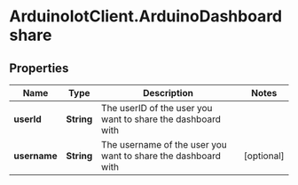 # ArduinoIotClient.ArduinoDashboardshare

## Properties

Name | Type | Description | Notes
------------ | ------------- | ------------- | -------------
**userId** | **String** | The userID of the user you want to share the dashboard with | 
**username** | **String** | The username of the user you want to share the dashboard with | [optional] 


